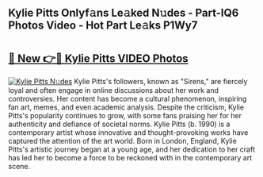 ## Kylie Pitts Onlyf𝚊ns Le𝚊ked N𝚞des - Part-IQ6 Photos Video - Hot Part Le𝚊ks P1Wy7

# <h2><a href="http://ab4446.deff.icu/?id=Kylie+Pitts">🔗 New 👉🔴 Kylie Pitts VIDEO Photos</a></h2>

[![Kylie Pitts N𝚞des](https://i.imgur.com/rIISA9y.gif)](http://ab4446.deff.icu/?id=Kylie+Pitts)
Kylie Pitts's followers, known as "Sirens," are fiercely loyal and often engage in online discussions about her work and controversies. Her content has become a cultural phenomenon, inspiring fan art, memes, and even academic analysis. Despite the criticism, Kylie Pitts's popularity continues to grow, with some fans praising her for her authenticity and defiance of societal norms. Kylie Pitts (b. 1990) is a contemporary artist whose innovative and thought-provoking works have captured the attention of the art world. Born in London, England, Kylie Pitts's artistic journey began at a young age, and her dedication to her craft has led her to become a force to be reckoned with in the contemporary art scene.

